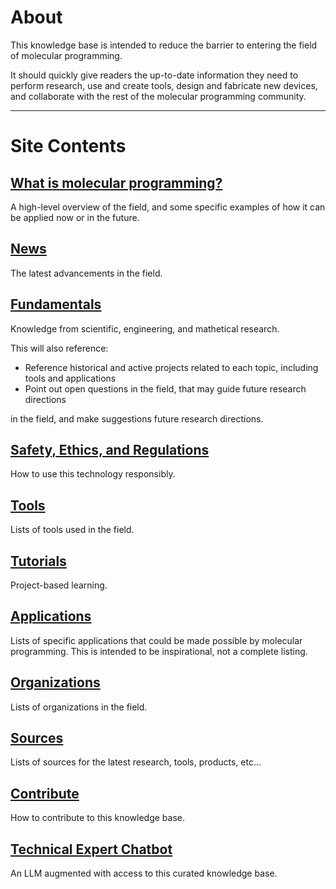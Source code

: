 # About

This knowledge base is intended to reduce the barrier to entering the field
of molecular programming.

It should quickly give readers the up-to-date information they need
to perform research, use and create tools, design and fabricate new devices, and
collaborate with the rest of the molecular programming community.

---

# Site Contents

## [What is molecular programming?](what_is_molecular_programming/)

A high-level overview of the field, and some specific examples of how it can be applied
now or in the future.

## [News](news.md)

The latest advancements in the field.

## [Fundamentals](fundamentals/)

Knowledge from scientific, engineering, and mathetical research.

This will also reference:
- Reference historical and active projects related to each topic, including tools
and applications
- Point out open questions in the field, that may guide future research directions


in the field, and make suggestions future research directions.

## [Safety, Ethics, and Regulations](safety_ethics_regulation/)

How to use this technology responsibly.

## [Tools](tools/)

Lists of tools used in the field.

## [Tutorials](tutorials)

Project-based learning.

## [Applications](applications/)

Lists of specific applications that could be made possible by molecular programming.
This is intended to be inspirational, not a complete listing.

## [Organizations](organizations/)

Lists of organizations in the field.

## [Sources](sources/)

Lists of sources for the latest research, tools, products, etc...

## [Contribute](contribute.md)

How to contribute to this knowledge base.

## [Technical Expert Chatbot](chatbot.md)

An LLM augmented with access to this curated knowledge base.
